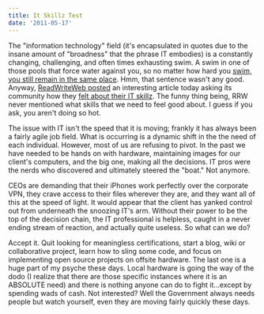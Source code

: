 ```yaml
---
title: It Skillz Test
date: '2011-05-17'
---
```


The "information technology" field (it's encapsulated in quotes due to the insane amount of "broadness" that the phrase IT embodies) is a constantly changing, 
challenging, and often times exhausting swim. 
A swim in one of those pools that force water against you, so no matter how hard you [swim, you still remain in the same place](http://www.survivaltrainingpool.com/). 
Hmm, that sentence wasn't any good. 
Anyway, [ReadWriteWeb posted](#) an interesting article today asking its community how they [felt about their IT skillz](#). 
The funny thing being, RRW never mentioned what skills that we need to feel good about. 
I guess if you ask, you aren't doing so hot.

The issue with IT isn't the speed that it is moving; 
frankly it has always been a fairly agile job field. 
What is occurring is a dynamic shift in the the need of each individual. 
However, most of us are refusing to pivot. 
In the past we have needed to be hands on with hardware, 
maintaining images for our client's computers, 
and the big one, making all the decisions. 
IT pros were the nerds who discovered and ultimately steered the "boat." 
Not anymore.

CEOs are demanding that their iPhones work perfectly over the corporate VPN, 
they crave access to their files wherever they are, 
and they want all of this at the speed of light. 
It would appear that the client has yanked control out from underneath the snoozing IT's arm. 
Without their power to be the top of the decision chain, 
the IT professional is helpless, 
caught in a never ending stream of reaction, 
and actually quite useless. So what can we do?

Accept it. Quit looking for meaningless certifications, 
start a blog, wiki or collaborative project, 
learn how to sling some code, and focus on implementing open source projects on offsite hardware. 
The last one is a huge part of my psyche these days. 
Local hardware is going the way of the dodo 
(I realize that there are those specific instances where it is an ABSOLUTE need) 
and there is nothing anyone can do to fight it...except by spending wads of cash. 
Not interested? Well the Government always needs people but watch yourself, 
even they are moving fairly quickly these days.
